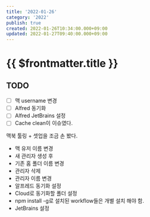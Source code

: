 ```yaml
---
title: '2022-01-26'
category: '2022'
publish: true
created: 2022-01-26T10:34:00.000+09:00
updated: 2022-01-27T09:40:00.000+09:00
---
```


# {{ $frontmatter.title }}

## **TODO**

- [ ] 맥 username 변경
- [ ] Alfred 동기화
- [ ] Alfred JetBrains 설정
- [ ] Cache clean이 이슈였다.

맥북 툴링 + 셋업을 조금 손 봤다.

- 맥 유저 이름 변경
- 새 관리자 생성 후
- 기존 홈 폴더 이름 변경
- 관리자 삭제
- 관리자 이름 변경
- 알프레드 동기화 설정
- Cloud로 동기화할 폴더 설정
- npm install -g로 설치된 workflow들은 개별 설치 해야 함.
- JetBrains 설정
